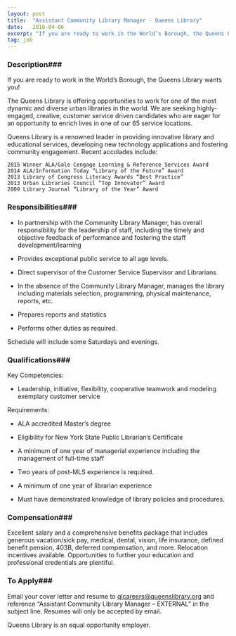 ```yaml
---
layout: post
title:  "Assistant Community Library Manager - Queens Library"
date:   2016-04-06
excerpt: "If you are ready to work in the World’s Borough, the Queens Library wants you! The Queens Library is offering opportunities to work for one of the most dynamic and diverse urban libraries in the world. We are seeking highly-engaged, creative, customer service driven candidates who are eager for an..."
tag: job
---
```


### Description###

If you are ready to work in the World’s Borough, the Queens Library wants you!

The Queens Library is offering opportunities to work for one of the most dynamic and diverse urban libraries in the world. We are seeking highly-engaged, creative, customer service driven candidates who are eager for an opportunity to enrich lives in one of our 65 service locations.

Queens Library is a renowned leader in providing innovative library and educational services, developing new technology applications and fostering community engagement. Recent accolades include:

    2015 Winner ALA/Gale Cengage Learning & Reference Services Award
    2014 ALA/Information Today “Library of the Future” Award
    2013 Library of Congress Literacy Awards “Best Practice”
    2013 Urban Libraries Council “Top Innovator” Award
    2009 Library Journal “Library of the Year” Award



### Responsibilities###


* In partnership with the Community Library Manager, has overall responsibility for the leadership of staff, including the timely and objective feedback of performance and fostering the staff development/learning

* Provides exceptional public service to all age levels.

* Direct supervisor of the Customer Service Supervisor and Librarians

* In the absence of the Community Library Manager, manages the library including materials selection, programming, physical maintenance, reports, etc.

* Prepares reports and statistics

* Performs other duties as required.

Schedule will include some Saturdays and evenings.


### Qualifications###

Key Competencies:

* Leadership, initiative, flexibility, cooperative teamwork and modeling exemplary customer service 

Requirements:

* ALA accredited Master’s degree

* Eligibility for New York State Public Librarian’s Certificate

* A minimum of one year of managerial experience including the management of full-time staff

* Two years of post-MLS experience is required.

* A minimum of one year of librarian experience

* Must have demonstrated knowledge of library policies and procedures.



### Compensation###

Excellent salary and a comprehensive benefits package that includes generous vacation/sick pay, medical, dental, vision, life insurance, defined benefit pension, 403B, deferred compensation, and more. Relocation incentives available. Opportunities to further your education and professional credentials are plentiful.






### To Apply###

Email your cover letter and resume to qlcareers@queenslibrary.org and reference “Assistant Community Library Manager – EXTERNAL” in the subject line. Resumes will only be accepted by email. 

Queens Library is an equal opportunity employer.





